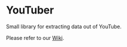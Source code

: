 # YouTuber

Small library for extracting data out of YouTube.

Please refer to our [Wiki](../../wiki).